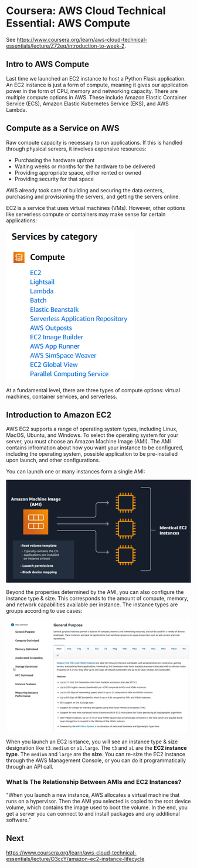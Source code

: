 # Coursera: AWS Cloud Technical Essential: AWS Compute

See https://www.coursera.org/learn/aws-cloud-technical-essentials/lecture/Z72eq/introduction-to-week-2.

## Intro to AWS Compute

Last time we launched an EC2 instance to host a Python Flask application. An EC2 instance is just a form of compute, meaning it gives our application power in the form of CPU, memory and networking capacity. There are multiple compute options in AWS. These include Amazon Elastic Container Service (ECS), Amazon Elastic Kubernetes Service (EKS), and AWS Lambda.

## Compute as a Service on AWS

Raw compute capacity is necessary to run applications. If this is handled through physical servers, it involves expensive resources:

* Purchasing the hardware upfront
* Waiting weeks or months for the hardware to be delivered
* Providing appropriate space, either rented or owned
* Providing security for that space

AWS already took care of building and securing the data centers, purchasing and provisioning the servers, and getting the servers online.

EC2 is a service that uses virtual machines (VMs). However, other options like serverless compute or containers may make sense for certain applications:

![](image1.png)

At a fundamental level, there are three types of compute options: virtual machines, container services, and serverless.

## Introduction to Amazon EC2

AWS EC2 supports a range of operating system types, including Linux, MacOS, Ubuntu, and Windows. To select the operating system for your server, you must choose an Amazon Machine Image (AMI). The AMI contains infromation about how you want your instance to be configured, including the operating system, possible application to be pre-installed upon launch, and other configurations.

You can launch one or many instances form a single AMI:

![](image2.png)

Beyond the properties determined by the AMI, you can also configure the instance type & size. This corresponds to the amount of compute, memory, and network capabilities available per instance. The instance types are groups according to use cases:

![](image3.png)

When you launch an EC2 isntance, you will see an instance type & size designation like `t3.medium` or `a1.large`.  The `t3` and `a1` are the **EC2 instance type**.  The `medium` and `large` are the **size**.  You can re-size the EC2 instance through the AWS Management Console, or you can do it programmatically through an API call.

### What Is The Relationship Between AMIs and EC2 Instances?

"When you launch a new instance, AWS allocates a virtual machine that runs on a hypervisor. Then the AMI you selected is copied to the root device volume, which contains the image used to boot the volume. In the end, you get a server you can connect to and install packages and any additional software."

## Next

https://www.coursera.org/learn/aws-cloud-technical-essentials/lecture/O3ccY/amazon-ec2-instance-lifecycle
